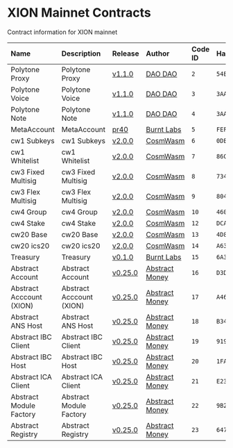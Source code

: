 # XION Mainnet Contracts
Contract information for XION mainnet

| Name | Description | Release | Author | Code ID | Hash | Governance Proposal |
|:-----|:------------|:--------|:-------|:--------|:-----|:-------------------|
| Polytone Proxy | Polytone Proxy | [v1.1.0](https://github.com/DA0-DA0/polytone/releases/tag/v1.1.0) | [DAO DAO](https://daodao.zone/) | `2` | `54E909B7F9AB191A0A0DB2040E09C8CFAB45DB75CA22852098531EC301878FC2` | Genesis |
| Polytone Voice | Polytone Voice | [v1.1.0](https://github.com/DA0-DA0/polytone/releases/tag/v1.1.0) | [DAO DAO](https://daodao.zone/) | `3` | `3AA8F962BADEB899DB4BC6E5931C852473B5719DBA5AFF5DC26C66CDE1ED250E` | Genesis |
| Polytone Note | Polytone Note | [v1.1.0](https://github.com/DA0-DA0/polytone/releases/tag/v1.1.0) | [DAO DAO](https://daodao.zone/) | `4` | `3AA8F962BADEB899DB4BC6E5931C852473B5719DBA5AFF5DC26C66CDE1ED250E` | Genesis |
| MetaAccount | MetaAccount | [pr40](https://github.com/burnt-labs/contracts/pull/40) | [Burnt Labs](https://burnt.com) | `5` | `FEFA4D0C57F6CA47A5D89C6F077A176D26027DB4EEFA758A929DD4C4AAF17D1B` | Genesis |
| cw1 Subkeys | cw1 Subkeys | [v2.0.0](https://github.com/CosmWasm/cw-plus/releases/tag/v2.0.0) | [CosmWasm](https://cosmwasm.com/) | `6` | `0DEE80010FB15A7A03FC1153389DC1EEC36482B8D872B0640B8762C14E5C3CF8` | Genesis |
| cw1 Whitelist | cw1 Whitelist | [v2.0.0](https://github.com/CosmWasm/cw-plus/releases/tag/v2.0.0) | [CosmWasm](https://cosmwasm.com/) | `7` | `86C0008909BEB14147FA99F66CA1AFB674FDCD737CCAD89C47EA2C95966F747E` | Genesis |
| cw3 Fixed Multisig | cw3 Fixed Multisig | [v2.0.0](https://github.com/CosmWasm/cw-plus/releases/tag/v2.0.0) | [CosmWasm](https://cosmwasm.com/) | `8` | `734A8B5B958D9F3A9D97CAAEA93AAE409BD7FF21648B35B3F9A40F6DF0C39C00` | Genesis |
| cw3 Flex Multisig | cw3 Flex Multisig | [v2.0.0](https://github.com/CosmWasm/cw-plus/releases/tag/v2.0.0) | [CosmWasm](https://cosmwasm.com/) | `9` | `8047BC30ED7129F24D4A89E7527C4926D3363A6BA038830A592A2041301553CF` | Genesis |
| cw4 Group | cw4 Group | [v2.0.0](https://github.com/CosmWasm/cw-plus/releases/tag/v2.0.0) | [CosmWasm](https://cosmwasm.com/) | `10` | `4604A284E209C2FE320F223B9FD29805A0E8F2CF8EA7B01FAC28C3EFC4EE63F0` | Genesis |
| cw4 Stake | cw4 Stake | [v2.0.0](https://github.com/CosmWasm/cw-plus/releases/tag/v2.0.0) | [CosmWasm](https://cosmwasm.com/) | `12` | `DCA8257AD67CCB15B4A61A882131B9D3FDD0DD178B121BB51BBDA35B682C6653` | Genesis |
| cw20 Base | cw20 Base | [v2.0.0](https://github.com/CosmWasm/cw-plus/releases/tag/v2.0.0) | [CosmWasm](https://cosmwasm.com/) | `13` | `4D8E90DD340993033F1B9E8E3A3EE7F8673C582CA9BCDD8C8CF3C7470D6537D5` | Genesis |
| cw20 ics20 | cw20 ics20 | [v2.0.0](https://github.com/CosmWasm/cw-plus/releases/tag/v2.0.0) | [CosmWasm](https://cosmwasm.com/) | `14` | `A63BA1554095B6AC04D2F08246ABCCFA7F1C2276BF19F52A943EE5B85FD7749B` | Genesis |
| Treasury | Treasury | [v0.1.0](https://github.com/burnt-labs/contracts/commit/8224140b66da51fcdef25227a195d2dee16cc422) | [Burnt Labs](https://burnt.com) | `15` | `6A30325831651208E07F9A9F6FE5B29ADD99D6EDBDF5601C4AF9856D287E56E6` | Genesis |
| Abstract Account | Abstract Account | [v0.25.0](https://github.com/AbstractSDK/abstract/releases/tag/v0.25.0) | [Abstract Money](https://abstract.money/) | `16` | `D3D18E16A185FD5D82A510D2D51E8849E1135A1EF23090738ED90CE1F2E377DA` | Genesis |
| Abstract Acccount (XION) | Abstract Acccount (XION) | [v0.25.0](https://github.com/AbstractSDK/abstract/releases/tag/v0.25.0) | [Abstract Money](https://abstract.money/) | `17` | `A46BECDFECDECF94837B3D424826E78A483AF4F1E248EA378BFD5D702C5761AD` | Genesis |
| Abstract ANS Host | Abstract ANS Host | [v0.25.0](https://github.com/AbstractSDK/abstract/releases/tag/v0.25.0) | [Abstract Money](https://abstract.money/) | `18` | `B34F0DF05BAC1D769A87389B7856554751B5608D485943E98BC526A4C3322ADB` | Genesis |
| Abstract IBC Client | Abstract IBC Client | [v0.25.0](https://github.com/AbstractSDK/abstract/releases/tag/v0.25.0) | [Abstract Money](https://abstract.money/) | `19` | `919A489D744E4384FDC9E3706AA7C37E80A25D39083FF028956BA300AD9AC2E8` | Genesis |
| Abstract IBC Host | Abstract IBC Host | [v0.25.0](https://github.com/AbstractSDK/abstract/releases/tag/v0.25.0) | [Abstract Money](https://abstract.money/) | `20` | `1FA61DFAE0CF886FEB9EA6A5AFFAA84F478781B243D57B2CBFBDB01F9395AF5B` | Genesis |
| Abstract ICA Client | Abstract ICA Client | [v0.25.0](https://github.com/AbstractSDK/abstract/releases/tag/v0.25.0) | [Abstract Money](https://abstract.money/) | `21` | `E23F28815FB7673BA3C78AA81E2C738F648A7A610111341E60A1B29E2306B8E3` | Genesis |
| Abstract Module Factory | Abstract Module Factory | [v0.25.0](https://github.com/AbstractSDK/abstract/releases/tag/v0.25.0) | [Abstract Money](https://abstract.money/) | `22` | `9B287AFE1380CB886B161C66582255BF03DAD5EACFD27DF24FE89ADB81D2436D` | Genesis |
| Abstract Registry | Abstract Registry | [v0.25.0](https://github.com/AbstractSDK/abstract/releases/tag/v0.25.0) | [Abstract Money](https://abstract.money/) | `23` | `647047E79FEAF28D36A49372877703555C80F5B45B18C9ADB8BBBCFBCA421CD5` | Genesis |
